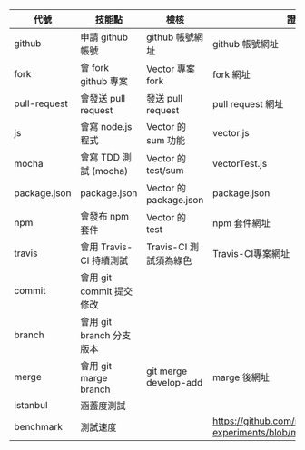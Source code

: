 代號         | 技能點                  | 檢核                   | 證明連結
-------------|------------------------|------------------------|----------
github       | 申請 github 帳號        | github 帳號網址        | github 帳號網址
fork         | 會 fork github 專案     | Vector 專案 fork      | fork 網址
pull-request | 會發送 pull request     | 發送 pull request     | pull request 網址
js           | 會寫 node.js 程式       | Vector 的 sum 功能     | vector.js
mocha        | 會寫 TDD 測試 (mocha)   | Vector 的 test/sum     | vectorTest.js
package.json | package.json           | Vector 的 package.json | package.json
npm          | 會發布 npm 套件         | Vector 的 test         | npm 套件網址
travis       | 會用 Travis-CI 持續測試 | Travis-CI 測試須為綠色  | Travis-CI專案網址
commit       | 會用 git commit 提交修改 | 
branch       | 會用 git branch 分支版本 | 
merge        | 會用 git marge branch   | git merge develop-add  | marge 後網址
istanbul     | 涵蓋度測試               | 
benchmark    | 測試速度                |                        | https://github.com/mikolalysenko/ndarray-experiments/blob/master/experiment.js